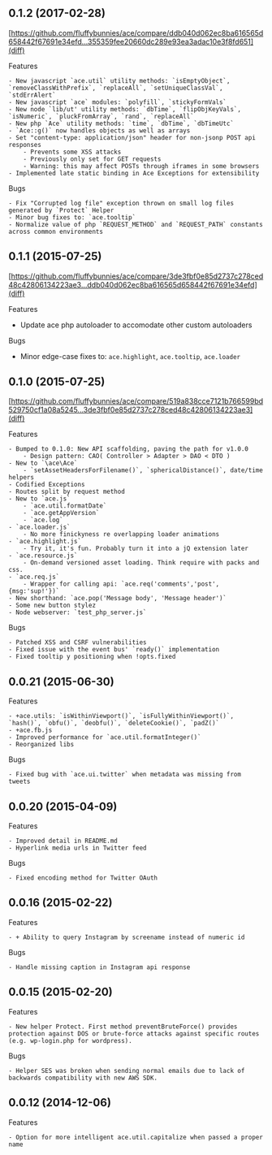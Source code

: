 ## 0.1.2 (2017-02-28)
[https://github.com/fluffybunnies/ace/compare/ddb040d062ec8ba616565d658442f67691e34efd...355359fee20660dc289e93ea3adac10e3f8fd651](diff)

Features

	- New javascript `ace.util` utility methods: `isEmptyObject`, `removeClassWithPrefix`, `replaceAll`, `setUniqueClassVal`, `stdErrAlert`
	- New javascript `ace` modules: `polyfill`, `stickyFormVals`
	- New node `lib/ut' utility methods: `dbTime`, `flipObjKeyVals`, `isNumeric`, `pluckFromArray`, `rand`, `replaceAll`
	- New php `Ace` utility methods: `time`, `dbTime`, `dbTimeUtc`
	- `Ace::g()` now handles objects as well as arrays
	- Set "content-type: application/json" header for non-jsonp POST api responses
		- Prevents some XSS attacks
		- Previously only set for GET requests
		- Warning: this may affect POSTs through iframes in some browsers
	- Implemented late static binding in Ace Exceptions for extensibility


Bugs

	- Fix "Corrupted log file" exception thrown on small log files generated by `Protect` Helper
	- Minor bug fixes to: `ace.tooltip`
	- Normalize value of php `REQUEST_METHOD` and `REQUEST_PATH` constants across common environments



## 0.1.1 (2015-07-25)
[https://github.com/fluffybunnies/ace/compare/3de3fbf0e85d2737c278ced48c42806134223ae3...ddb040d062ec8ba616565d658442f67691e34efd](diff)

Features

 - Update ace php autoloader to accomodate other custom autoloaders


Bugs

 - Minor edge-case fixes to: `ace.highlight`, `ace.tooltip`, `ace.loader`



## 0.1.0 (2015-07-25)
[https://github.com/fluffybunnies/ace/compare/519a838cce7121b766599bd529750cf1a08a5245...3de3fbf0e85d2737c278ced48c42806134223ae3](diff)

Features

	- Bumped to 0.1.0: New API scaffolding, paving the path for v1.0.0
		- Design pattern: CAO( Controller > Adapter > DAO < DTO )
	- New to `\ace\Ace`
		- `setAssetHeadersForFilename()`, `sphericalDistance()`, date/time helpers
	- Codified Exceptions	
	- Routes split by request method
	- New to `ace.js`
		- `ace.util.formatDate`
		- `ace.getAppVersion`
		- `ace.log`
	- `ace.loader.js`
		- No more finickyness re overlapping loader animations
	- `ace.highlight.js`
		- Try it, it's fun. Probably turn it into a jQ extension later
	- `ace.resource.js`
		- On-demand versioned asset loading. Think require with packs and css.
	- `ace.req.js`
		- Wrapper for calling api: `ace.req('comments','post',{msg:'sup!'})`
	- New shorthand: `ace.pop('Message body', 'Message header')`
	- Some new button stylez
	- Node webserver: `test_php_server.js`


Bugs

	- Patched XSS and CSRF vulnerabilities
	- Fixed issue with the event bus' `ready()` implementation
	- Fixed tooltip y positioning when !opts.fixed



## 0.0.21 (2015-06-30)

Features

	- +ace.utils: `isWithinViewport()`, `isFullyWithinViewport()`, `hash()`, `obfu()`, `deobfu()`, `deleteCookie()`, `padZ()`
	- +ace.fb.js
	- Improved performance for `ace.util.formatInteger()`
	- Reorganized libs


Bugs

	- Fixed bug with `ace.ui.twitter` when metadata was missing from tweets



## 0.0.20 (2015-04-09)

Features

	- Improved detail in README.md
	- Hyperlink media urls in Twitter feed


Bugs

	- Fixed encoding method for Twitter OAuth



## 0.0.16 (2015-02-22)

Features

	- + Ability to query Instagram by screename instead of numeric id


Bugs

	- Handle missing caption in Instagram api response



## 0.0.15 (2015-02-20)

Features

	- New helper Protect. First method preventBruteForce() provides protection against DOS or brute-force attacks against specific routes (e.g. wp-login.php for wordpress).


Bugs

	- Helper SES was broken when sending normal emails due to lack of backwards compatibility with new AWS SDK.



## 0.0.12 (2014-12-06)

Features

	- Option for more intelligent ace.util.capitalize when passed a proper name
